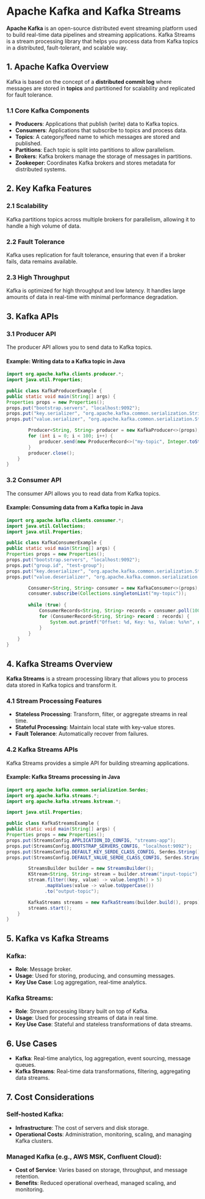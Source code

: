 # Apache Kafka and Kafka Streams

**Apache Kafka** is an open-source distributed event streaming platform used to build real-time data pipelines and streaming applications. Kafka Streams is a stream processing library that helps you process data from Kafka topics in a distributed, fault-tolerant, and scalable way.

## 1. Apache Kafka Overview

Kafka is based on the concept of a **distributed commit log** where messages are stored in **topics** and partitioned for scalability and replicated for fault tolerance.

### 1.1 Core Kafka Components

- **Producers**: Applications that publish (write) data to Kafka topics.
- **Consumers**: Applications that subscribe to topics and process data.
- **Topics**: A category/feed name to which messages are stored and published.
- **Partitions**: Each topic is split into partitions to allow parallelism.
- **Brokers**: Kafka brokers manage the storage of messages in partitions.
- **Zookeeper**: Coordinates Kafka brokers and stores metadata for distributed systems.

## 2. Key Kafka Features

### 2.1 Scalability
Kafka partitions topics across multiple brokers for parallelism, allowing it to handle a high volume of data.

### 2.2 Fault Tolerance
Kafka uses replication for fault tolerance, ensuring that even if a broker fails, data remains available.

### 2.3 High Throughput
Kafka is optimized for high throughput and low latency. It handles large amounts of data in real-time with minimal performance degradation.

## 3. Kafka APIs

### 3.1 Producer API

The producer API allows you to send data to Kafka topics.

#### Example: Writing data to a Kafka topic in Java

```java
import org.apache.kafka.clients.producer.*;
import java.util.Properties;

public class KafkaProducerExample {
public static void main(String[] args) {
Properties props = new Properties();
props.put("bootstrap.servers", "localhost:9092");
props.put("key.serializer", "org.apache.kafka.common.serialization.StringSerializer");
props.put("value.serializer", "org.apache.kafka.common.serialization.StringSerializer");

        Producer<String, String> producer = new KafkaProducer<>(props);
        for (int i = 0; i < 100; i++) {
            producer.send(new ProducerRecord<>("my-topic", Integer.toString(i), "message-" + i));
        }
        producer.close();
    }
}
```

### 3.2 Consumer API

The consumer API allows you to read data from Kafka topics.

#### Example: Consuming data from a Kafka topic in Java

```java
import org.apache.kafka.clients.consumer.*;
import java.util.Collections;
import java.util.Properties;

public class KafkaConsumerExample {
public static void main(String[] args) {
Properties props = new Properties();
props.put("bootstrap.servers", "localhost:9092");
props.put("group.id", "test-group");
props.put("key.deserializer", "org.apache.kafka.common.serialization.StringDeserializer");
props.put("value.deserializer", "org.apache.kafka.common.serialization.StringDeserializer");

        Consumer<String, String> consumer = new KafkaConsumer<>(props);
        consumer.subscribe(Collections.singletonList("my-topic"));
        
        while (true) {
            ConsumerRecords<String, String> records = consumer.poll(100);
            for (ConsumerRecord<String, String> record : records) {
                System.out.printf("Offset: %d, Key: %s, Value: %s%n", record.offset(), record.key(), record.value());
            }
        }
    }
}
```

## 4. Kafka Streams Overview

**Kafka Streams** is a stream processing library that allows you to process data stored in Kafka topics and transform it.

### 4.1 Stream Processing Features

- **Stateless Processing**: Transform, filter, or aggregate streams in real time.
- **Stateful Processing**: Maintain local state with key-value stores.
- **Fault Tolerance**: Automatically recover from failures.

### 4.2 Kafka Streams APIs

Kafka Streams provides a simple API for building streaming applications.

#### Example: Kafka Streams processing in Java

```java
import org.apache.kafka.common.serialization.Serdes;
import org.apache.kafka.streams.*;
import org.apache.kafka.streams.kstream.*;

import java.util.Properties;

public class KafkaStreamsExample {
public static void main(String[] args) {
Properties props = new Properties();
props.put(StreamsConfig.APPLICATION_ID_CONFIG, "streams-app");
props.put(StreamsConfig.BOOTSTRAP_SERVERS_CONFIG, "localhost:9092");
props.put(StreamsConfig.DEFAULT_KEY_SERDE_CLASS_CONFIG, Serdes.String().getClass().getName());
props.put(StreamsConfig.DEFAULT_VALUE_SERDE_CLASS_CONFIG, Serdes.String().getClass().getName());

        StreamsBuilder builder = new StreamsBuilder();
        KStream<String, String> stream = builder.stream("input-topic");
        stream.filter((key, value) -> value.length() > 5)
              .mapValues(value -> value.toUpperCase())
              .to("output-topic");

        KafkaStreams streams = new KafkaStreams(builder.build(), props);
        streams.start();
    }
}
```

## 5. Kafka vs Kafka Streams

### Kafka:
- **Role**: Message broker.
- **Usage**: Used for storing, producing, and consuming messages.
- **Key Use Case**: Log aggregation, real-time analytics.

### Kafka Streams:
- **Role**: Stream processing library built on top of Kafka.
- **Usage**: Used for processing streams of data in real time.
- **Key Use Case**: Stateful and stateless transformations of data streams.

## 6. Use Cases

- **Kafka**: Real-time analytics, log aggregation, event sourcing, message queues.
- **Kafka Streams**: Real-time data transformations, filtering, aggregating data streams.

## 7. Cost Considerations

### Self-hosted Kafka:
- **Infrastructure**: The cost of servers and disk storage.
- **Operational Costs**: Administration, monitoring, scaling, and managing Kafka clusters.

### Managed Kafka (e.g., AWS MSK, Confluent Cloud):
- **Cost of Service**: Varies based on storage, throughput, and message retention.
- **Benefits**: Reduced operational overhead, managed scaling, and monitoring.
